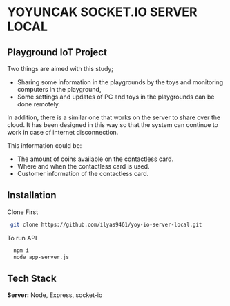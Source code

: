 
# YOYUNCAK SOCKET.IO SERVER LOCAL

## Playground IoT Project

Two things are aimed with this study;
- Sharing some information in the playgrounds by the toys and monitoring computers in the playground,
- Some settings and updates of PC and toys in the playgrounds can be done remotely.

In addition, there is a similar one that works on the server to share over the cloud. It has been designed in this way so that the system can continue to work in case of internet disconnection.

This information could be:
- The amount of coins available on the contactless card.
- Where and when the contactless card is used.
- Customer information of the contactless card.

## Installation
Clone First
```bash
 git clone https://github.com/ilyas9461/yoy-io-server-local.git
```

To run API

```bash
  npm i
  node app-server.js
```


 ## Tech Stack

**Server:** Node, Express, socket-io   

